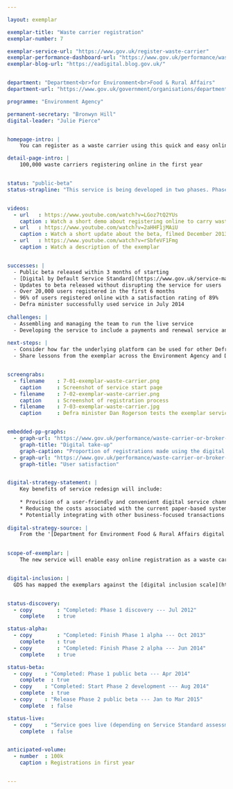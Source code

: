 ```yaml
---

layout: exemplar

exemplar-title: "Waste carrier registration"
exemplar-number: 7

exemplar-service-url: "https://www.gov.uk/register-waste-carrier"
exemplar-performance-dashboard-url: "https://www.gov.uk/performance/waste-carrier-or-broker-registration"
exemplar-blog-url: "https://eadigital.blog.gov.uk/"


department: "Department<br>for Environment<br>Food & Rural Affairs"
department-url: "https://www.gov.uk/government/organisations/department-for-business-innovation-skills"

programme: "Environment Agency"

permanent-secretary: "Bronwyn Hill"
digital-leader: "Julie Pierce"


homepage-intro: |
    You can register as a waste carrier using this quick and easy online service

detail-page-intro: |
    100,000 waste carriers registering online in the first year


status: "public-beta"
status-strapline: "This service is being developed in two phases. Phase 1 is for basic registration for some waste carriers, while phase 2 will add new features, such as payments and renewal, and cater for all waste carriers. Phase 1 is in public beta. Phase 2 is in development."


videos:
  - url   : https://www.youtube.com/watch?v=LGoz7tQ2YUs
    caption : Watch a short demo about registering online to carry waste, filmed January 2014
  - url   : https://www.youtube.com/watch?v=2aHHF1jMAiU
    caption : Watch a short update about the beta, filmed December 2013
  - url   : https://www.youtube.com/watch?v=rSbfeVF1Fmg
    caption : Watch a description of the exemplar


successes: |
  - Public beta released within 3 months of starting
  - [Digital by Default Service Standard](https://www.gov.uk/service-manual/digital-by-default) assessment passed for beta service 
  - Updates to beta released without disrupting the service for users
  - Over 20,000 users registered in the first 6 months
  - 96% of users registered online with a satisfaction rating of 89%
  - Defra minister successfully used service in July 2014 
  
challenges: |
  - Assembling and managing the team to run the live service 
  - Developing the service to include a payments and renewal service and cater for all waste carriers
  
next-steps: |
  - Consider how far the underlying platform can be used for other Defra digital services
  - Share lessons from the exemplar across the Environment Agency and Defra 


screengrabs:
  - filename    : 7-01-exemplar-waste-carrier.png
    caption     : Screenshot of service start page
  - filename    : 7-02-exemplar-waste-carrier.png
    caption     : Screenshot of registration process
  - filename    : 7-03-exemplar-waste-carrier.jpg
    caption     : Defra minister Dan Rogerson tests the exemplar service, July 2014


embedded-pp-graphs:
  - graph-url: "https://www.gov.uk/performance/waste-carrier-or-broker-registration/digital-takeup"
    graph-title: "Digital take-up"
    graph-caption: "Proportion of registrations made using the digital service"
  - graph-url: "https://www.gov.uk/performance/waste-carrier-or-broker-registration/user-satisfaction"
    graph-title: "User satisfaction"


digital-strategy-statement: |
    Key benefits of service redesign will include:
    
    * Provision of a user-friendly and convenient digital service channel.
    * Reducing the costs associated with the current paper-based system for business and government.
    * Potentially integrating with other business-focused transactions across government
    
digital-strategy-source: |
    From the '[Department for Environment Food & Rural Affairs digital strategy](https://www.gov.uk/government/publications/defra-digital-strategy-2012)' --- December 2012
    

scope-of-exemplar: |
    The new service will enable easy online registration as a waste carrier. Savings currently forecast at between £2 million and £4 million, to be achieved over the next five years.


digital-inclusion: |
  GDS has mapped the exemplars against the [digital inclusion scale](https://www.gov.uk/government/publications/government-digital-inclusion-strategy/government-digital-inclusion-strategy#measuring-digital-exclusion) to help show where these services may be difficult for some people to use. [See the rating for Waste carrier registration](https://www.gov.uk/government/publications/government-digital-inclusion-strategy/exemplar-services-and-identity-assurance-how-complex-they-are#waste-carrier-registration).


status-discovery:
  - copy        : "Completed: Phase 1 discovery --- Jul 2012"
    complete    : true

status-alpha:
  - copy        : "Completed: Finish Phase 1 alpha --- Oct 2013"
    complete    : true
  - copy        : "Completed: Finish Phase 2 alpha --- Jun 2014"
    complete    : true

status-beta:
  - copy    : "Completed: Phase 1 public beta --- Apr 2014"
    complete  : true
  - copy    : "Completed: Start Phase 2 development --- Aug 2014"
    complete  : true
  - copy    : "Release Phase 2 public beta --- Jan to Mar 2015"
    complete  : false

status-live:
  - copy    : "Service goes live (depending on Service Standard assessment) --- After March 2015"
    complete  : false


anticipated-volume:
  - number  : 100k
    caption : Registrations in first year


---
```



